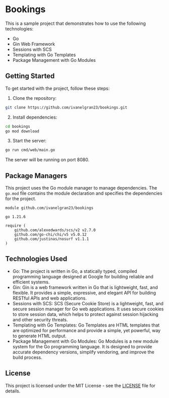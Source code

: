 # Bookings

This is a sample project that demonstrates how to use the following technologies:

- Go
- Gin Web Framework
- Sessions with SCS
- Templating with Go Templates
- Package Management with Go Modules

## Getting Started

To get started with the project, follow these steps:

1. Clone the repository:

```bash
git clone https://github.com/ivanelgran23/bookings.git
```

2. Install dependencies:

```bash
cd bookings
go mod download
```

3. Start the server:

```bash
go run cmd/web/main.go
```

The server will be running on port 8080.

## Package Managers

This project uses the Go module manager to manage dependencies. The `go.mod` file contains the module declaration and specifies the dependencies for the project.

```
module github.com/ivanelgran23/bookings

go 1.21.6

require (
	github.com/alexedwards/scs/v2 v2.7.0
	github.com/go-chi/chi/v5 v5.0.12
	github.com/justinas/nosurf v1.1.1
)
```

## Technologies Used

- Go: The project is written in Go, a statically typed, compiled programming language designed at Google for building reliable and efficient systems.
- Gin: Gin is a web framework written in Go that is lightweight, fast, and flexible. It provides a simple, expressive, and elegant API for building RESTful APIs and web applications.
- Sessions with SCS: SCS (Secure Cookie Store) is a lightweight, fast, and secure session manager for Go web applications. It uses secure cookies to store session data, which helps to protect against session hijacking and other security threats.
- Templating with Go Templates: Go Templates are HTML templates that are optimized for performance and provide a simple, yet powerful, way to generate HTML output.
- Package Management with Go Modules: Go Modules is a new module system for the Go programming language. It is designed to provide accurate dependency versions, simplify vendoring, and improve the build process.

## License

This project is licensed under the MIT License - see the [LICENSE](LICENSE) file for details.